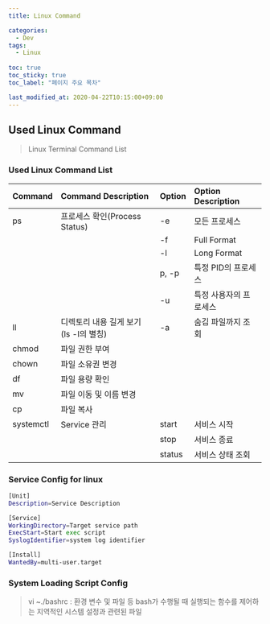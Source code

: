 ```yaml
---
title: Linux Command

categories:
  - Dev
tags:
  - Linux
  
toc: true
toc_sticky: true
toc_label: "페이지 주요 목차"

last_modified_at: 2020-04-22T10:15:00+09:00
---
```


## Used Linux Command ##

> Linux Terminal Command List

### Used Linux Command List ###

| Command | Command Description | Option | Option Description |
| :------ | :------------------ | :----- | :----------------- |
| ps | 프로세스 확인(Process Status) | -e | 모든 프로세스 |
| | | -f | Full Format |
| | | -l | Long Format |
| | | p, -p | 특정 PID의 프로세스 |
| | | -u | 특정 사용자의 프로세스 |
| ll | 디렉토리 내용 길게 보기 (ls -l의 별칭) | -a | 숨김 파일까지 조회 |
| chmod | 파일 권한 부여 | | |
| chown | 파일 소유권 변경 | | |
| df | 파일 용량 확인 | | |
| mv | 파일 이동 및 이름 변경 | | |
| cp | 파일 복사 | | |
| systemctl | Service 관리 | start | 서비스 시작
| | | stop | 서비스 종료 |
| | | status | 서비스 상태 조회 |

### Service Config for linux ###

```bash
[Unit]
Description=Service Description

[Service]
WorkingDirectory=Target service path
ExecStart=Start exec script
SyslogIdentifier=system log identifier

[Install]
WantedBy=multi-user.target
```

### System Loading Script Config ###

> vi ~./bashrc : 환경 변수 및 파일 등 bash가 수행될 때 실행되는 함수를 제어하는 지역적인 시스템 설정과 관련된 파일
